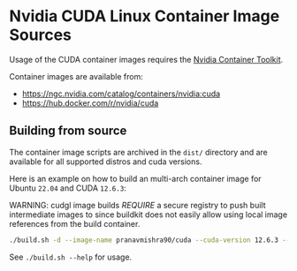 # Nvidia CUDA Linux Container Image Sources

Usage of the CUDA container images requires the [Nvidia Container Toolkit](https://github.com/NVIDIA/nvidia-container-toolkit).

Container images are available from:

- https://ngc.nvidia.com/catalog/containers/nvidia:cuda
- https://hub.docker.com/r/nvidia/cuda

## Building from source

The container image scripts are archived in the `dist/` directory and are available for all supported distros and cuda versions.

Here is an example on how to build an multi-arch container image for Ubuntu `22.04` and CUDA `12.6.3`:

WARNING: cudgl image builds *REQUIRE* a secure registry to push built intermediate images to since buildkit does not easily allow using local image references from the build container.

```bash
./build.sh -d --image-name pranavmishra90/cuda --cuda-version 12.6.3 --os ubuntu --os-version 22.04 --arch x86_64 --push
```

See `./build.sh --help` for usage.